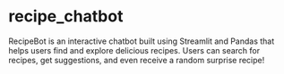 # recipe_chatbot
RecipeBot is an interactive chatbot built using Streamlit and Pandas that helps users find and explore delicious recipes. Users can search for recipes, get suggestions, and even receive a random surprise recipe!
